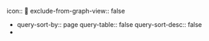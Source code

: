 icon:: 📝
exclude-from-graph-view:: false

- query-sort-by:: page
  query-table:: false
  query-sort-desc:: false
-